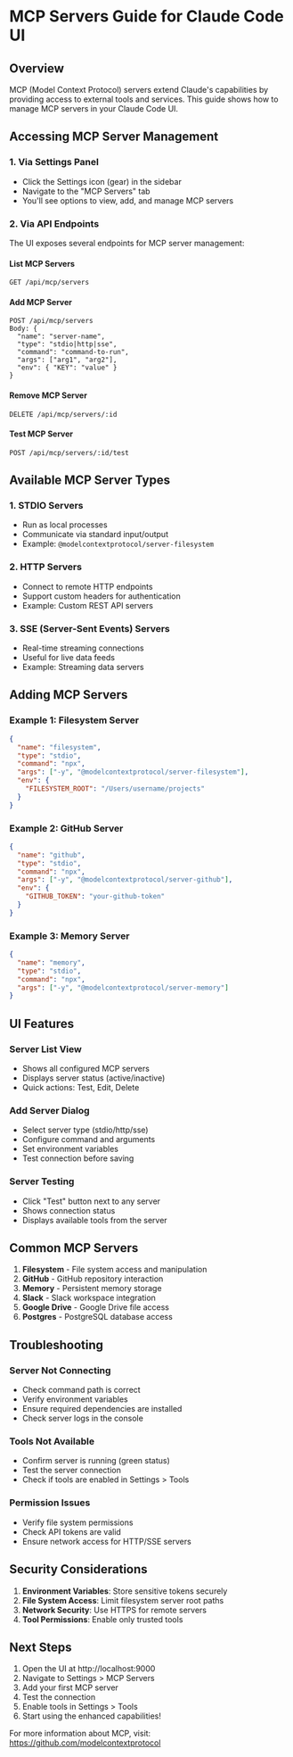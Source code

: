# MCP Servers Guide for Claude Code UI

## Overview
MCP (Model Context Protocol) servers extend Claude's capabilities by providing access to external tools and services. This guide shows how to manage MCP servers in your Claude Code UI.

## Accessing MCP Server Management

### 1. Via Settings Panel
- Click the Settings icon (gear) in the sidebar
- Navigate to the "MCP Servers" tab
- You'll see options to view, add, and manage MCP servers

### 2. Via API Endpoints
The UI exposes several endpoints for MCP server management:

#### List MCP Servers
```
GET /api/mcp/servers
```

#### Add MCP Server
```
POST /api/mcp/servers
Body: {
  "name": "server-name",
  "type": "stdio|http|sse",
  "command": "command-to-run",
  "args": ["arg1", "arg2"],
  "env": { "KEY": "value" }
}
```

#### Remove MCP Server
```
DELETE /api/mcp/servers/:id
```

#### Test MCP Server
```
POST /api/mcp/servers/:id/test
```

## Available MCP Server Types

### 1. STDIO Servers
- Run as local processes
- Communicate via standard input/output
- Example: `@modelcontextprotocol/server-filesystem`

### 2. HTTP Servers
- Connect to remote HTTP endpoints
- Support custom headers for authentication
- Example: Custom REST API servers

### 3. SSE (Server-Sent Events) Servers
- Real-time streaming connections
- Useful for live data feeds
- Example: Streaming data servers

## Adding MCP Servers

### Example 1: Filesystem Server
```json
{
  "name": "filesystem",
  "type": "stdio",
  "command": "npx",
  "args": ["-y", "@modelcontextprotocol/server-filesystem"],
  "env": {
    "FILESYSTEM_ROOT": "/Users/username/projects"
  }
}
```

### Example 2: GitHub Server
```json
{
  "name": "github",
  "type": "stdio",
  "command": "npx",
  "args": ["-y", "@modelcontextprotocol/server-github"],
  "env": {
    "GITHUB_TOKEN": "your-github-token"
  }
}
```

### Example 3: Memory Server
```json
{
  "name": "memory",
  "type": "stdio",
  "command": "npx",
  "args": ["-y", "@modelcontextprotocol/server-memory"]
}
```

## UI Features

### Server List View
- Shows all configured MCP servers
- Displays server status (active/inactive)
- Quick actions: Test, Edit, Delete

### Add Server Dialog
- Select server type (stdio/http/sse)
- Configure command and arguments
- Set environment variables
- Test connection before saving

### Server Testing
- Click "Test" button next to any server
- Shows connection status
- Displays available tools from the server

## Common MCP Servers

1. **Filesystem** - File system access and manipulation
2. **GitHub** - GitHub repository interaction
3. **Memory** - Persistent memory storage
4. **Slack** - Slack workspace integration
5. **Google Drive** - Google Drive file access
6. **Postgres** - PostgreSQL database access

## Troubleshooting

### Server Not Connecting
- Check command path is correct
- Verify environment variables
- Ensure required dependencies are installed
- Check server logs in the console

### Tools Not Available
- Confirm server is running (green status)
- Test the server connection
- Check if tools are enabled in Settings > Tools

### Permission Issues
- Verify file system permissions
- Check API tokens are valid
- Ensure network access for HTTP/SSE servers

## Security Considerations

1. **Environment Variables**: Store sensitive tokens securely
2. **File System Access**: Limit filesystem server root paths
3. **Network Security**: Use HTTPS for remote servers
4. **Tool Permissions**: Enable only trusted tools

## Next Steps

1. Open the UI at http://localhost:9000
2. Navigate to Settings > MCP Servers
3. Add your first MCP server
4. Test the connection
5. Enable tools in Settings > Tools
6. Start using the enhanced capabilities!

For more information about MCP, visit: https://github.com/modelcontextprotocol